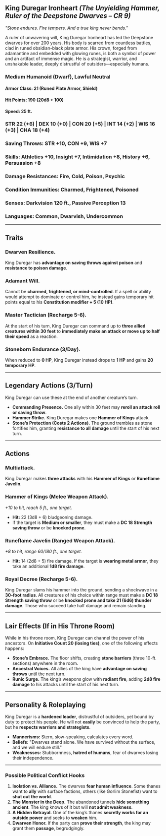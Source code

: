 ## **King Duregar Ironheart** _(The Unyielding Hammer, Ruler of the Deepstone Dwarves – CR 9)_

_"Stone endures. Fire tempers. And a true king never bends."_

A ruler of unwavering will, King Duregar Ironheart has led the Deepstone dwarves for over 200 years. His body is scarred from countless battles, clad in runed obsidian-black plate armor. His crown, forged from adamantine and embedded with glowing runes, is both a symbol of power and an artifact of immense magic. He is a strategist, warrior, and unshakable leader, deeply distrustful of outsiders—especially humans.

### **Medium Humanoid (Dwarf), Lawful Neutral**

#### **Armor Class**: 21 (Runed Plate Armor, Shield)

#### **Hit Points**: 190 (20d8 + 100)

#### **Speed**: 25 ft.

### **STR** 22 (+6) | **DEX** 10 (+0) | **CON** 20 (+5) | **INT** 14 (+2) | **WIS** 16 (+3) | **CHA** 18 (+4)

### **Saving Throws**: STR +10, CON +9, WIS +7

### **Skills**: Athletics +10, Insight +7, Intimidation +8, History +6, Persuasion +8

### **Damage Resistances**: Fire, Cold, Poison, Psychic

### **Condition Immunities**: Charmed, Frightened, Poisoned

### **Senses**: Darkvision 120 ft., Passive Perception 13

### **Languages**: Common, Dwarvish, Undercommon

---

## **Traits**

### **Dwarven Resilience.**

King Duregar has **advantage on saving throws against poison** and **resistance to poison damage**.

### **Adamant Will.**

Cannot be **charmed, frightened, or mind-controlled**. If a spell or ability would attempt to dominate or control him, he instead gains temporary hit points equal to his **Constitution modifier + 5 (10 HP)**.

### **Master Tactician (Recharge 5-6).**

At the start of his turn, King Duregar can command up to **three allied creatures within 30 feet** to **immediately make an attack or move up to half their speed** as a reaction.

### **Stoneborn Endurance (3/Day).**

When reduced to **0 HP**, King Duregar instead drops to **1 HP** and gains **20 temporary HP**.

---

## **Legendary Actions (3/Turn)**

King Duregar can use these at the end of another creature’s turn.

- **Commanding Presence.** One ally within 30 feet may **reroll an attack roll or saving throw**.
- **Hammer Strike.** King Duregar makes one **Hammer of Kings** attack.
- **Stone’s Protection (Costs 2 Actions).** The ground trembles as stone fortifies him, granting **resistance to all damage** until the start of his next turn.

---

## **Actions**

### **Multiattack.**

King Duregar makes **three attacks** with his **Hammer of Kings** or **Runeflame Javelin**.

### **Hammer of Kings (Melee Weapon Attack).**

_+10 to hit, reach 5 ft., one target._

- **Hit:** 22 (3d8 + 6) bludgeoning damage.
- If the target is **Medium or smaller**, they must make a **DC 18 Strength saving throw** or be **knocked prone**.

### **Runeflame Javelin (Ranged Weapon Attack).**

_+8 to hit, range 60/180 ft., one target._

- **Hit:** 14 (2d8 + 5) fire damage. If the target is **wearing metal armor**, they take an additional **1d8 fire damage**.

### **Royal Decree (Recharge 5-6).**

King Duregar slams his hammer into the ground, sending a shockwave in a **30-foot radius**. All creatures of his choice within range must make a **DC 18 Strength saving throw** or be **knocked prone and take 21 (6d6) thunder damage**. Those who succeed take half damage and remain standing.

---

## **Lair Effects (If in His Throne Room)**

While in his throne room, King Duregar can channel the power of his ancestors. On **Initiative Count 20 (losing ties)**, one of the following effects happens:

- **Stone’s Embrace.** The floor shifts, creating **stone barriers** (three 10-ft. sections) anywhere in the room.
- **Ancestral Voices.** All allies of the king have **advantage on saving throws** until the next turn.
- **Runic Surge.** The king’s weapons glow with **radiant fire**, adding **2d8 fire damage** to his attacks until the start of his next turn.

---

## **Personality & Roleplaying**

King Duregar is a **hardened leader**, distrustful of outsiders, yet bound by duty to protect his people. He will not **easily** be convinced to help the party, but he **respects warriors and strategists**.

- **Mannerisms:** Stern, slow-speaking, calculates every word.
- **Beliefs:** "Dwarves stand alone. We have survived without the surface, and we will endure still."
- **Weaknesses:** Stubbornness, **hatred of humans**, fear of dwarves losing their independence.

---

### **Possible Political Conflict Hooks**

1. **Isolation vs. Alliance.** The dwarves **fear human influence**. Some thanes want to **ally** with surface factions, others (like Gorlim Stonefist) want to **shut out the world**.
2. **The Monster in the Deep.** The abandoned tunnels **hide something ancient**. The king knows of it but will **not admit weakness**.
3. **A Hidden Betrayal.** One of the king’s thanes **secretly works for an outside power** and seeks to **weaken** him.
4. **Dwarven Honor.** If the party can **prove their strength**, the king may grant them **passage**, begrudgingly.